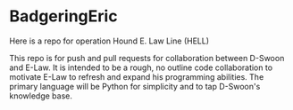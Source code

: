 # BadgeringEric
Here is a repo for operation Hound E. Law Line (HELL)

This repo is for push and pull requests for collaboration between D-Swoon and E-Law. It is intended to be a rough, no outline code collaboration to motivate E-Law to refresh and expand his programming abilities. The primary language will be Python for simplicity and to tap D-Swoon's knowledge base. 
